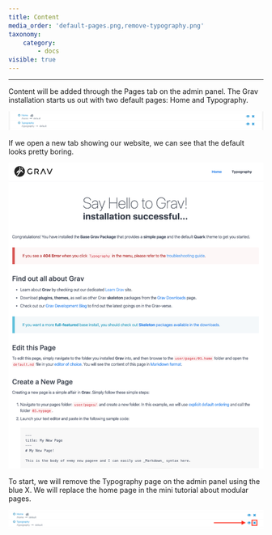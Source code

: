```yaml
---
title: Content
media_order: 'default-pages.png,remove-typography.png'
taxonomy:
    category:
        - docs
visible: true
---
```


---

Content will be added through the Pages tab on the admin panel. The Grav installation starts us out with two default pages: Home and Typography.

![default pages](default-pages.png)

If we open a new tab showing our website, we can see that the default looks pretty boring.

![default website](default-website.png)

To start, we will remove the Typography page on the admin panel using the blue X. We will replace the home page in the mini tutorial about modular pages.

![remove typography page](remove-typography.png)
